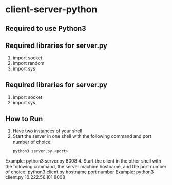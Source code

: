 # client-server-python
## Required to use Python3
## Required libraries for server.py
1. import socket
2. import random
3. import sys
## Required libraries for server.py
1. import socket
2. import sys
## How to Run
1. Have two instances of your shell
2. Start the server in one shell with the following command and port number of choice:
   ```python
   python3 server.py <port>
   ```
  Example: python3 server.py 8008
4. Start the client in the other shell with the following command, the server machine hostname, and the port number of choice: python3 client.py hostname port number
  Example: python3 client.py 10.222.56.101 8008
